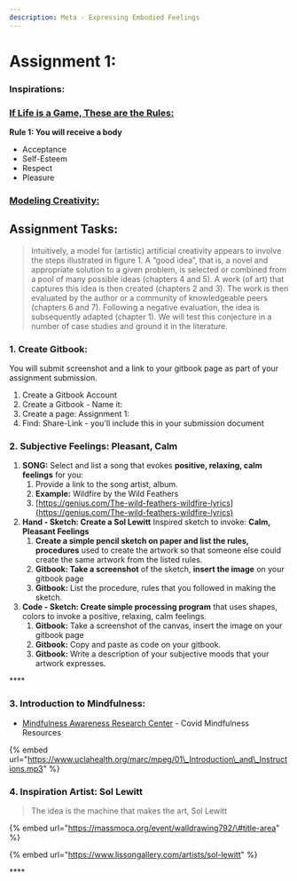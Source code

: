 ```yaml
---
description: Meta - Expressing Embodied Feelings
---
```


# Assignment 1:

### Inspirations: 

### [If Life is a Game, These are the Rules:](../resources-and-references/resources/games-rules.md)  

**Rule 1: You will receive a body**

* Acceptance
* Self-Esteem
* Respect
* Pleasure

### [Modeling Creativity:](../resources-and-references/resources/creativity.md#modeling-creativity-tom-d-desmedt)

## Assignment Tasks:

> Intuitively, a model for \(artistic\) artificial creativity appears to involve the steps illustrated in figure 1. A “good idea”, that is, a novel and appropriate solution to a given problem, is selected or combined from a pool of many possible ideas \(chapters 4 and 5\). A work \(of art\) that captures this idea is then created \(chapters 2 and 3\). The work is then evaluated by the author or a community of knowledgeable peers \(chapters 6 and 7\). Following a negative evaluation, the idea is subsequently adapted \(chapter 1\). We will test this conjecture in a number of case studies and ground it in the literature.

### 1. Create Gitbook: 

You will submit screenshot and a link to your gitbook page as part of your assignment submission.

1. Create a Gitbook Account
2. Create a Gitbook - Name it: 
3. Create a page: Assignment 1:
4. Find: Share-Link - you'll include this in your submission document 

### 2. Subjective Feelings:   Pleasant, Calm

1. **SONG:**  Select and list a song that evokes **positive, relaxing, calm feelings** for you: 
   1. Provide a link to the song artist, album.
   2. **Example:**  Wildfire by the Wild Feathers
   3. [https://genius.com/The-wild-feathers-wildfire-lyrics](https://genius.com/The-wild-feathers-wildfire-lyrics)
2. **Hand - Sketch:  Create a Sol Lewitt** Inspired sketch to invoke: **Calm, Pleasant Feelings**
   1. **Create a simple pencil sketch on paper and list the rules,  procedures** used to create the artwork so that someone else could create the same artwork from the listed rules. 
   2. **Gitbook: Take a screenshot** of the sketch, **insert the image** on your gitbook page
   3. **Gitbook:** List the procedure, rules that you followed in making the sketch.
3. **Code - Sketch:  Create simple processing program** that uses shapes, colors to invoke a positive, relaxing, calm feelings.
   1. **Gitbook:**  Take a screenshot of the canvas, insert the image on your gitbook page
   2. **Gitbook:**  Copy and paste as code on your gitbook.
   3. **Gitbook:**  Write a description of your subjective moods that your artwork expresses.

\*\*\*\*

### 3. Introduction to Mindfulness:

*  [Mindfulness Awareness Research Center](https://www.uclahealth.org/marc/covid19-mindfulness) - Covid Mindfulness Resources

{% embed url="https://www.uclahealth.org/marc/mpeg/01\_Introduction\_and\_Instructions.mp3" %}

### 4. **Inspiration Artist: Sol Lewitt**

> The idea is the machine that makes the art, Sol Lewitt

{% embed url="https://massmoca.org/event/walldrawing792/\#title-area" %}

{% embed url="https://www.lissongallery.com/artists/sol-lewitt" %}

\*\*\*\*


